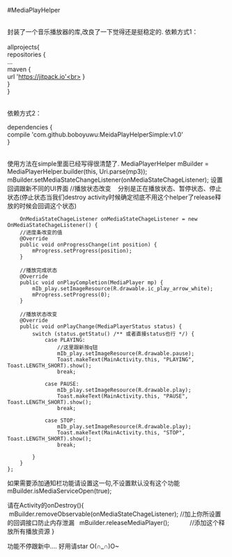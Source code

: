 #MediaPlayHelper<br><br>

封装了一个音乐播放器的库,改良了一下觉得还是挺稳定的.
依赖方式1：<br><br>
  allprojects{<br>
  repositories {<br>
  ...<br>
  maven {<br> url 'https://jitpack.io'<br> 
  }<br>
    }<br>
     }<br><br>
 
 依赖方式2：<br>
 
 dependencies {<br>
	        compile 'com.github.boboyuwu:MeidaPlayHelperSimple:v1.0'<br>
	}<br><br>
 
 
使用方法在simple里面已经写得很清楚了.
MediaPlayerHelper mBuilder = MediaPlayerHelper.builder(this, Uri.parse(mp3));
mBuilder.setMediaStateChangeListener(onMediaStateChageListener);
设置回调跟新不同的UI界面
 //播放状态改变    分别是正在播放状态、暂停状态、停止状态(停止状态当我们destroy activity时候确定彻底不用这个helper了release释放的时候会回调这个状态)
        
        
        OnMediaStateChageListener onMediaStateChageListener = new OnMediaStateChageListener() {
        //进度条改变的值
        @Override
        public void onProgressChange(int position) {
            mProgress.setProgress(position);
        }

        //播放完成状态
        @Override
        public void onPlayCompletion(MediaPlayer mp) {
            mIb_play.setImageResource(R.drawable.ic_play_arrow_white);
            mProgress.setProgress(0);
        }

        //播放状态改变
        @Override
        public void onPlayChange(MediaPlayerStatus status) {
            switch (status.getStatu() /** 或者直接status也行 */) {
                case PLAYING:
                    //这里跟新按q钮
                    mIb_play.setImageResource(R.drawable.pause);
                    Toast.makeText(MainActivity.this, "PLAYING", Toast.LENGTH_SHORT).show();
                    break;

                case PAUSE:
                    mIb_play.setImageResource(R.drawable.play);
                    Toast.makeText(MainActivity.this, "PAUSE", Toast.LENGTH_SHORT).show();
                    break;

                case STOP:
                    mIb_play.setImageResource(R.drawable.play);
                    Toast.makeText(MainActivity.this, "STOP", Toast.LENGTH_SHORT).show();
                    break;

            }
        }
    };
 
如果需要添加通知栏功能请设置这一句,不设置默认没有这个功能
mBuilder.isMediaServiceOpen(true);


请在Activity的onDestroy(){  
    mBuilder.removeObservable(onMediaStateChageListener);    //加上你所设置的回调接口防止内存泄漏
    mBuilder.releaseMediaPlayer();            //添加这个释放所有播放资源
}

功能不停跟新中....
好用请star O(∩_∩)O~
